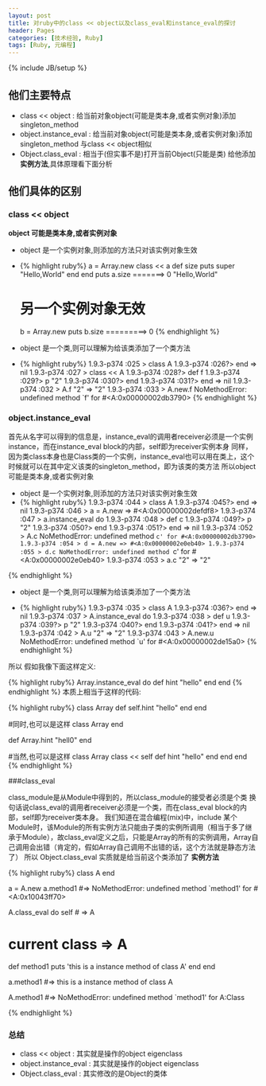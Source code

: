 ```yaml
---
layout: post
title: 对ruby中的class << object以及class_eval和instance_eval的探讨
header: Pages
categories: [技术经验, Ruby]
tags: [Ruby, 元编程]
---
```

{% include JB/setup %}

## 他们主要特点

* class << object : 给当前对象object(可能是类本身,或者实例对象)添加 singleton_method
* object.instance_eval : 给当前对象object(可能是类本身,或者实例对象)添加 singleton_method 与class << object相似
* Object.class_eval : 相当于(但实事不是)打开当前Object(只能是类) 给他添加 __实例方法__,具体原理看下面分析

## 他们具体的区别

### class << object

__object 可能是类本身,或者实例对象__

* object 是一个实例对象,则添加的方法只对该实例对象生效
* {% highlight ruby%}
  a = Array.new
  class << a
     def size
        puts super
        "Hello,World"
     end
  end
  puts a.size =======>
  0
  "Hello,World"
  # 另一个实例对象无效
  b = Array.new
  puts b.size =========>
  0
  {% endhighlight %}

* object 是一个类,则可以理解为给该类添加了一个类方法
* {% highlight ruby%}
  1.9.3-p374 :025 > class A
  1.9.3-p374 :026?>   end
   => nil
  1.9.3-p374 :027 > class << A
  1.9.3-p374 :028?>   def f
  1.9.3-p374 :029?>     p "2"
  1.9.3-p374 :030?>     end
  1.9.3-p374 :031?>   end
   => nil
  1.9.3-p374 :032 > A.f
  "2"
   => "2"
  1.9.3-p374 :033 > A.new.f
  NoMethodError: undefined method `f' for #<A:0x00000002db3790>
  {% endhighlight %}

### object.instance_eval

首先从名字可以得到的信息是，instance_eval的调用者receiver必须是一个实例instance，而在instance_eval block的内部，self即为receiver实例本身
同样，因为类class本身也是Class类的一个实例，instance_eval也可以用在类上，这个时候就可以在其中定义该类的singleton_method，即为该类的类方法
所以object 可能是类本身,或者实例对象

* object 是一个实例对象,则添加的方法只对该实例对象生效
*  {% highlight ruby%}
  1.9.3-p374 :044 > class A
  1.9.3-p374 :045?>   end
   => nil
  1.9.3-p374 :046 >  a = A.new
   => #<A:0x00000002defdf8>
  1.9.3-p374 :047 > a.instance_eval do
  1.9.3-p374 :048 >     def c
  1.9.3-p374 :049?>     p "2"
  1.9.3-p374 :050?>     end
  1.9.3-p374 :051?>   end
   => nil
  1.9.3-p374 :052 > A.c
  NoMethodError: undefined method `c' for #<A:0x00000002db3790>
  1.9.3-p374 :054 > d = A.new
   => #<A:0x00000002e0eb40>
 1.9.3-p374 :055 > d.c
  NoMethodError: undefined method `c' for #<A:0x00000002e0eb40>
  1.9.3-p374 :053 > a.c
  "2"
   => "2"

  {% endhighlight %}
* object 是一个类,则可以理解为给该类添加了一个类方法

*  {% highlight ruby%}
  1.9.3-p374 :035 > class A
  1.9.3-p374 :036?>   end
   => nil
  1.9.3-p374 :037 > A.instance_eval do
  1.9.3-p374 :038 >     def u
  1.9.3-p374 :039?>      p "2"
  1.9.3-p374 :040?>     end
  1.9.3-p374 :041?>   end
   => nil
  1.9.3-p374 :042 > A.u
  "2"
   => "2"
  1.9.3-p374 :043 > A.new.u
  NoMethodError: undefined method `u' for #<A:0x00000002de15a0>
{% endhighlight %}

所以
假如我像下面这样定义:

{% highlight ruby%}
  Array.instance_eval do
    def hint
     "hello"
    end
  end
{% endhighlight %}
本质上相当于这样的代码:

{% highlight ruby%}
  class Array
    def self.hint
      "hello"
    end
  end

  #同时,也可以是这样
  class Array
  end

  def Array.hint
     "hell0"
  end

  #当然,也可以是这样
  class Array
    class << self
      def hint
        "hello"
      end
    end
  end
{% endhighlight %}

###class_eval

class_module是从Module中得到的，所以class_module的接受者必须是个类 换句话说class_eval的调用者receiver必须是一个类，而在class_eval block的内部，self即为receiver类本身。
我们知道在混合编程(mix)中，include 某个Module时，该Module的所有实例方法只能由子类的实例所调用（相当于多了继承于Module），故class_eval定义之后，只能是Array的所有的实例调用，Array自己调用会出错（肯定的，假如Array自己调用不出错的话，这个方法就是静态方法了）
所以 Object.class_eval 实质就是给当前这个类添加了  __实例方法__

{% highlight ruby%}
class A
end

a = A.new
a.method1
#=> NoMethodError: undefined method `method1' for #<A:0x10043ff70>

A.class_eval do
  self  # => A
  # current class => A
  def method1
    puts 'this is a instance method of class A'
  end
end

a.method1
#=> this is a instance method of class A

A.method1
#=> NoMethodError: undefined method `method1' for A:Class

{% endhighlight %}
### 总结

* class << object : 其实就是操作的object eigenclass
* object.instance_eval : 其实就是操作的object eigenclass
* Object.class_eval : 其实修改的是Object的类体

